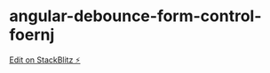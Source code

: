 # angular-debounce-form-control-foernj

[Edit on StackBlitz ⚡️](https://stackblitz.com/edit/angular-debounce-form-control-foernj)